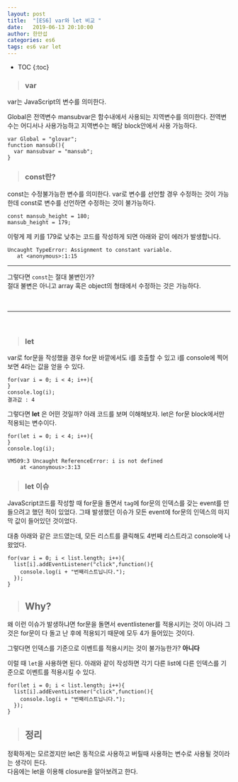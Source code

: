 ```yaml
---
layout: post
title:  "[ES6] var와 let 비교 "
date:   2019-06-13 20:10:00
author: 한만섭
categories: es6
tags: es6 var let
---
```


* TOC
{:toc}

> ### var
var는 JavaScript의 변수를 의미한다.   

Global은 전역변수 mansubvar은 함수내에서 사용되는 지역변수를 의미한다. 전역변수는 어디서나 사용가능하고 지역변수는 해당 block안에서 사용 가능하다. 
```
var Global = "glovar";
function mansub(){
  var mansubvar = "mansub";
}
```
> ### const란?  
const는 수정불가능한 변수를 의미한다. var로 변수를 선언할 경우 수정하는 것이 가능한데 const로 변수를 선언하면 수정하는 것이 불가능하다.   
 ```
 const mansub_height = 180;
 mansub_height = 179;
 ```
 이렇게 제 키를 179로 낮추는 코드를 작성하게 되면 아래와 같이 에러가 발생합니다. 
 
 ```
 Uncaught TypeError: Assignment to constant variable.
    at <anonymous>:1:15
 ```
 
 ***
 
 그렇다면 `const`는 절대 불변인가?  
 절대 불변은 아니고 array 혹은 object의 형태에서 수정하는 것은 가능하다. 
 

　  
***

　  
> ### let 
var로 for문을 작성했을 경우 for문 바깥에서도 i를 호출할 수 있고 i를 console에 찍어보면 4라는 값을 얻을 수 있다. 
```
for(var i = 0; i < 4; i++){
}
console.log(i);
결과값 : 4
```

그렇다면 **let** 은 어떤 것일까? 아래 코드를 보며 이해해보자. let은 for문 block에서만 적용되는 변수이다. 
```
for(let i = 0; i < 4; i++){
}
console.log(i);
```
```error
VM509:3 Uncaught ReferenceError: i is not defined
    at <anonymous>:3:13
```


> ### let 이슈  

JavaScript코드를 작성할 때 for문을 돌면서 `tag`에 for문의 인덱스를 갖는 event를 만들으려고 했던 적이 있었다. 
그때 발생했던 이슈가 모든 event에 for문의 인덱스의 마지막 값이 들어있던 것이었다.  

대충 아래와 같은 코드였는데, 모든 리스트를 클릭해도 4번째 리스트라고 console에 나왔었다. 
```
for(var i = 0; i < list.length; i++){
  list[i].addEventListener("click",function(){
    console.log(i + "번째리스트닙니다.");
  });
}
```

> ## Why?
왜 이런 이슈가 발생하냐면 for문을 돌면서 eventlistener를 적용시키는 것이 아니라 그것은 for문이 다 돌고 난 후에 
적용되기 때문에 모두 4가 들어있는 것이다.  

그렇다면 인덱스를 기준으로 이벤트를 적용시키는 것이 불가능한가? **아니다**  

이럴 때 `let`을 사용하면 된다.  아래와 같이 작성하면 각기 다른 list에 다른 인덱스를 기준으로 이벤트를 적용시킬 수 있다. 

```
for(let i = 0; i < list.length; i++){
  list[i].addEventListener("click",function(){
    console.log(i + "번째리스트닙니다.");
  });
}
```


> ## 정리 
정확하게는 모르겠지만 let은 동적으로 사용하고 버릴때 사용하는 변수로 사용될 것이라는 생각이 든다.  
다음에는 let을 이용해 closure을 알아보려고 한다. 


